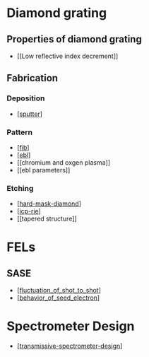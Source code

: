 # Diamond grating

## Properties of diamond grating
- [[Low reflective index decrement]]

## Fabrication

### Deposition
- [[sputter]]
  
### Pattern
- [[fib]]
- [[ebl]]
- [[chromium and oxgen plasma]]
- [[ebl parameters]]
### Etching
- [[hard-mask-diamond]]
- [[icp-rie]]
- [[tapered structure]]

# FELs

## SASE


- [[fluctuation_of_shot_to_shot]]
- [[behavior_of_seed_electron]]

# Spectrometer Design 
- [[transmissive-spectrometer-design]]


[//begin]: # "Autogenerated link references for markdown compatibility"
[sputter]: Diamond_grating\sputter "Sputter"
[fib]: Diamond_grating\fib "FIB"
[ebl]: Diamond_grating\ebl "EBL Setup"
[hard-mask-diamond]: Diamond_grating\hard-mask-diamond "Hard Mask Diamond"
[icp-rie]: Diamond_grating\icp-rie "ICP-RIE"
[fluctuation_of_shot_to_shot]: FELs\fluctuation_of_shot_to_shot "Shot-to-shot fluctuations"
[behavior_of_seed_electron]: FELs\behavior_of_seed_electron "Behavior of seed electron"
[transmissive-spectrometer-design]: SpctrometerDesing\transmissive-spectrometer-design "Transmissive Spectrometer Design"
[//end]: # "Autogenerated link references"
